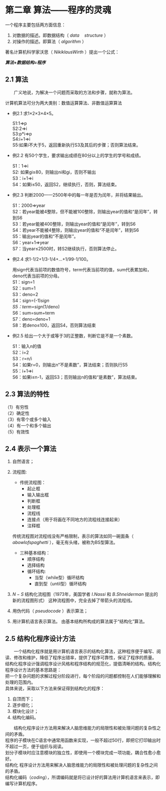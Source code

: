 # 第二章 算法——程序的灵魂

一个程序主要包括两方面信息：  
1. 对数据的描述。即数据结构（ $data\quad structure$ ）  
2. 对操作的描述。即算法（ $algorithm$ ）  

著名计算机科学家沃思（ $Nikiklaus Wirth$ ）提出一个公式：

***算法+数据结构=程序***

## 2.1 算法

　　广义地说，为解决一个问题而采取的方法和步骤，就称为算法。  

计算机算法可分为两大类别：数值运算算法、非数值运算算法  

- 例2.1 求1×2×3×4×5。

    S1:1=>p  
    S2:2=>i  
    S3:p*i=>p  
    S4:i+1=>i  
    S5:如果i不大于5，返回重新执行S3及其后的步骤；否则算法结束。

- 例2.2 有50个学生，要求输出成绩在80分以上的学生的学号和成绩。

    S1：1=>i  
    S2: 如果gi≥80，则输出ni和gi，否则不输出  
    S3：i+1=>i  
    S4：如果i≤50，返回S2，继续执行，否则，算法结束。

- 例2.3 判断2000——2500年中的每一年是否为闰年，并将结果输出。

    S1：2000=>year  
    S2：若year能被4整除，但不能被100整除，则输出year的值和“是闰年”，转到S6  
    S3：若year能被400整除，则输出year的值和“是闰年”，转到S6  
    S4：若year不能被4整除，则输出year的值和“不是闰年”，转到S6  
    S5：输出year的值和“不是闰年”。  
    S6：year+1=>year  
    S7：当year≤2500时，转S2继续执行，否则算法停止。

- 例2.4 求1-1/2+1/3-1/4+...+1/99-1/100。

    用sign代表当前项的数值符号，term代表当前项的值，sum代表累加和，deno代表当前项的分母。  
    S1：sign=1  
    S2：sum=1  
    S3：deno=2  
    S4：sign=(-1)*sign  
    S5：term=sign*(1/deno)  
    S6：sum=sum+term  
    S7：deno=deno+1  
    S8：若deno≤100，返回S4，否则算法结束  

- 例2.5 给出一个大于或等于3的正整数，判断它是不是一个素数。

    S1：输入n的值  
    S2：i=2  
    S3：r=n/i  
    S4：如果r=0，则输出n“不是素数”，算法结束；否则执行S5  
    S5：i+1=>i  
    S6：如果i≤n-1，返回S3；否则输出n的值和“是素数”，算法结束。  

## 2.3 算法的特性

（1）有穷性  
（2）确定性  
（3）有零个或多个输入  
（4）有一个和多个输出  
（5）有效性

## 2.4 表示一个算法

1. 自然语言；
2. 流程图:
    - 传统流程图：
        - 起止框
        - 输入输出框
        - 判断框
        - 处理框
        - 流程线
        - 连接点（用于将画在不同地方的流程线连接起来）
        - 注释框

    传统流程图对流程线没有严格限制，表示的算法如同一碗面条（ $a　bowl　of　spaghetti$ ），毫无有头绪，被称为BS型算法。
    - 三种基本结构：
        - 顺序结构
        - 选择结构
        - 循环结构:
            - 当型（while型）循环结构
            - 直到型（until型）循环结构
3. $N-S$ 结构化流程图（1973年，美国学者 $I.Nassi$ 和 $B.Shneiderman$ 提出的新的流程图形式）
这种流程图中，完全去掉了带箭头的流程线。
4. 用伪代码（ $pseudo　code$ ）表示算法；
5. 用计算机语言表示算法。
  由基本结构所构成的算法属于“结构化”算法。

## 2.5 结构化程序设计方法

　　一个结构化程序就是用计算机语言表示的结构化算法，这种程序便于编写、阅读、修改和维护，降低了程序出错率，提供了程序可靠性，保证了程序的质量。  
结构化程序设计强调程序设计风格和程序结构的规范化，提倡清晰的结构。结构化程序设计方法的基本思路是：  
把一个复杂问题的求解过程分阶段进行，每个阶段的问题都控制在人们能够理解和处理的范围内。  
具体来说，采取以下方法来保证得到结构化的程序：  

1. 自顶而下；
2. 逐步细化；
3. 模块化设计；
4. 结构化编码。

　　结构化程序设计方法用来解决人脑思维能力的局限性和被处理问题的复杂性之间的矛盾。  
程序的子模块在C语言中通常用函数来实现，一般不超过50行，即把它打印输出时不超过一页，便于组织与阅读。  
划分子模块时应注意模块的独立性，即使用一个模块完成一项功能，耦合性愈小愈好。  
结构化 程序设计方法用来解决人脑思维能力的局限性和被处理问题的复杂性之间的矛盾。  
结构化编码$（coding）$，所谓编码就是将已设计好的算法用计算机语言来表示，即编写计算机程序。  
